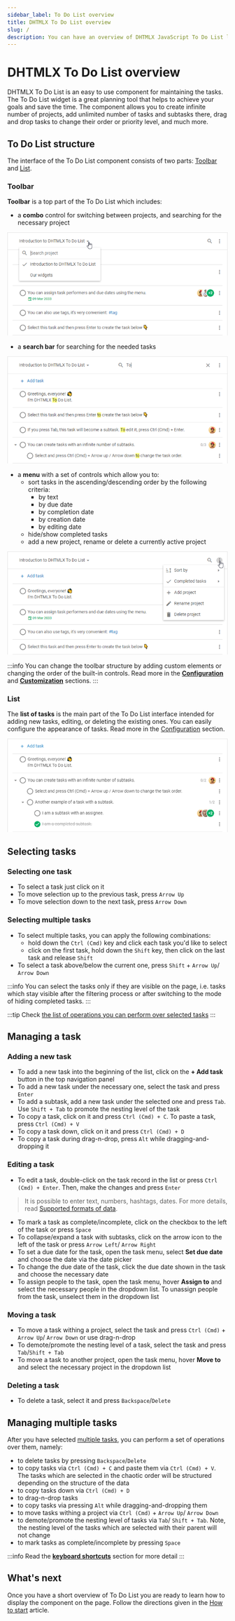 ```yaml
---
sidebar_label: To Do List overview
title: DHTMLX To Do List overview
slug: /
description: You can have an overview of DHTMLX JavaScript To Do List library in the DHTMLX documentation. Browse developer guides and API reference, try out code examples and live demos, and download a free 30-day evaluation version of DHTMLX To Do List.
---
```


# DHTMLX To Do List overview

DHTMLX To Do List is an easy to use component for maintaining the tasks. The To Do List widget is a great planning tool that helps to achieve your goals and save the time. The component allows you to create infinite number of projects, add unlimited number of tasks and subtasks there, drag and drop tasks to change their order or priority level, and much more.

## To Do List structure

The interface of the To Do List component consists of two parts: [Toolbar](#toolbar) and [List](#list).

### Toolbar

**Toolbar** is a top part of the To Do List which includes:

- a **combo** control for switching between projects, and searching for the necessary project

![toolbar](assets/toolbar.png)

- a **search bar** for searching for the needed tasks

![toolbar](assets/search_field.png)

- a **menu** with a set of controls which allow you to:
    - sort tasks in the ascending/descending order by the following criteria:
        - by text
        - by due date
        - by completion date
        - by creation date
        - by editing date
    - hide/show completed tasks
    - add a new project, rename or delete a currently active project

![toolbar](assets/project_menu.png)

:::info
You can change the toolbar structure by adding custom elements or changing the order of the built-in controls. Read more in the [**Configuration**](guides/configuration.md#toolbar) and [**Customization**](guides/customization.md#toolbar) sections.
:::

### List

The **list of tasks** is the main part of the To Do List interface intended for adding new tasks, editing, or deleting the existing ones. You can easily configure the appearance of tasks. Read more in the [Configuration](guides/configuration.md) section. 

![list](assets/list.png)

## Selecting tasks

### Selecting one task

- To select a task just click on it
- To move selection up to the previous task, press `Arrow Up`
- To move selection down to the next task, press `Arrow Down`

### Selecting multiple tasks

- To select multiple tasks, you can apply the following combinations:
    - hold down the `Ctrl (Cmd)` key and click each task you'd like to select
    - click on the first task, hold down the `Shift` key, then click on the last task and release `Shift`
- To select a task above/below the current one, press `Shift` + `Arrow Up`/ `Arrow Down` 

:::info
You can select the tasks only if they are visible on the page, i.e. tasks which stay visible after the filtering process or after switching to the mode of hiding completed tasks.
:::

:::tip
Check [the list of operations you can perform over selected tasks](#managing-multiple-tasks)
:::

## Managing a task

### Adding a new task

- To add a new task into the beginning of the list, click on the **+ Add task** button in the top navigation panel
- To add a new task under the necessary one, select the task and press `Enter`
- To add a subtask, add a new task under the selected one and press `Tab`. Use `Shift + Tab` to promote the nesting level of the task
- To copy a task, click on it and press `Ctrl (Cmd) + C`. To paste a task, press `Ctrl (Cmd) + V`
- To copy a task down, click on it and press `Ctrl (Cmd) + D`
- To copy a task during drag-n-drop, press `Alt` while dragging-and-dropping it

### Editing a task

- To edit a task, double-click on the task record in the list or press `Ctrl (Cmd) + Enter`. Then, make the changes and press `Enter`
> It is possible to enter text, numbers, hashtags, dates. For more details, read [Supported formats of data](guides/inline_editing.md#supported-formats-of-data).

- To mark a task as complete/incomplete, click on the checkbox to the left of the task or press `Space`
- To collapse/expand a task with subtasks, click on the arrow icon to the left of the task or press `Arrow Left`/ `Arrow Right`
- To set a due date for the task, open the task menu, select **Set due date** and choose the date via the date picker
- To change the due date of the task, click the due date shown in the task and choose the necessary date 
- To assign people to the task, open the task menu, hover **Assign to** and select the necessary people in the dropdown list. To unassign people from the task, unselect them in the dropdown list

### Moving a task

- To move a task withing a project, select the task and press `Ctrl (Cmd)` + `Arrow Up`/ `Arrow Down` or use drag-n-drop
- To demote/promote the nesting level of a task, select the task and press `Tab`/`Shift + Tab`
- To move a task to another project, open the task menu, hover **Move to** and select the necessary project in the dropdown list

### Deleting a task

- To delete a task, select it and press `Backspace`/`Delete`

## Managing multiple tasks

After you have selected [multiple tasks](#selecting-multiple-tasks), you can perform a set of operations over them, namely:

- to delete tasks by pressing `Backspace`/`Delete`
- to copy tasks via `Ctrl (Cmd) + C` and paste them via `Ctrl (Cmd) + V`. The tasks which are selected in the chaotic order will be structured depending on the structure of the data
- to copy tasks down via `Ctrl (Cmd) + D` 
- to drag-n-drop tasks
- to copy tasks via pressing `Alt` while dragging-and-dropping them
- to move tasks withing a project via `Ctrl (Cmd)` + `Arrow Up`/ `Arrow Down`
- to demote/promote the nesting level of tasks via `Tab`/ `Shift + Tab`. Note, the nesting level of the tasks which are selected with their parent will not change
- to mark tasks as complete/incomplete by pressing `Space`

:::info
Read the [**keyboard shortcuts**](api/events/keypressontodo_event.md#keyboard-shortcuts) section for more detail
:::

## What's next

Once you have a short overview of To Do List you are ready to learn how to display the component on the page. Follow the directions given in the [How to start](how_to_start/) article. 